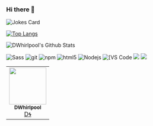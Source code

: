 ### Hi there 👋

<!--
**DWhirlpool/DWhirlpool** is a ✨ _special_ ✨ repository because its `README.md` (this file) appears on your GitHub profile.

Here are some ideas to get you started:

- 🔭 I’m currently working on ...
- 🌱 I’m currently learning ...
- 👯 I’m looking to collaborate on ...
- 🤔 I’m looking for help with ...
- 💬 Ask me about ...
- 📫 How to reach me: ...
- 😄 Pronouns: ...
- ⚡ Fun fact: ...
-->

![Jokes Card](https://readme-jokes.vercel.app/api)

[![Top Langs](https://github-readme-stats.vercel.app/api/top-langs/?username=dwhirlpool&langs_count=20)](https://github.com/dwhirlpool)

![DWhirlpool's Github Stats](https://github-readme-stats.vercel.app/api?username=dwhirlpool&show_icons=true&theme=buefy)

  <img alt="Sass" src="https://img.shields.io/badge/-Sass-CC6699?style=flat-square&logo=sass&logoColor=white" />  <img alt="git" src="https://img.shields.io/badge/-Git-F05032?style=flat-square&logo=git&logoColor=white" /> <img alt="npm" src="https://img.shields.io/badge/-NPM-CB3837?style=flat-square&logo=npm&logoColor=white" /> <img alt="html5" src="https://img.shields.io/badge/-HTML5-E34F26?style=flat-square&logo=html5&logoColor=white" /> <img alt="Nodejs" src="https://img.shields.io/badge/-Nodejs-43853d?style=flat-square&logo=Node.js&logoColor=white" /> <img alt="[VS Code" src="https://img.shields.io/badge/-VSCode-%23007ACC?style=flat-square&logo=visual-studio-code" /> <img src="https://img.shields.io/badge/Python-3776AB?style=for-the-badge&logo=python&logoColor=white"></img>  <img src="https://img.shields.io/badge/Windows-0078D6?style=for-the-badge&logo=windows&logoColor=white"></img>
<table>
  <tr>
    <td align="center"><a href="https://github.com/DWhirlpool"><img src="https://avatars.githubusercontent.com/u/95860724?v=4" width="100px;" alt=""/><br /><sub>             <b>DWhirlpool</b></sub></a><br /><a href="#creator-dwhirlpool" title="Creator">D🌀</a></td>
  </tr>
</table>
